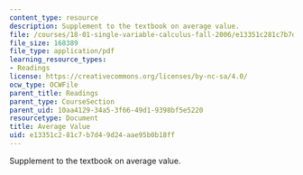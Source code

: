 ```yaml
---
content_type: resource
description: Supplement to the textbook on average value.
file: /courses/18-01-single-variable-calculus-fall-2006/e13351c281c7b7d49d24aae95b0b18ff_av_average_value.pdf
file_size: 168389
file_type: application/pdf
learning_resource_types:
- Readings
license: https://creativecommons.org/licenses/by-nc-sa/4.0/
ocw_type: OCWFile
parent_title: Readings
parent_type: CourseSection
parent_uid: 10aa4129-34a5-3f66-49d1-9398bf5e5220
resourcetype: Document
title: Average Value
uid: e13351c2-81c7-b7d4-9d24-aae95b0b18ff
---
```

Supplement to the textbook on average value.